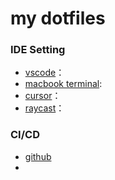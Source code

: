 # my dotfiles

### IDE Setting
- [vscode]()：
- [macbook terminal]():
- [cursor]()：
- [raycast]()：


### CI/CD
- [github]()
- 